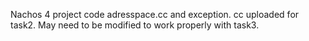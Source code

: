Nachos 4 project code
adresspace.cc and exception. cc uploaded for task2.
May need to be modified to work properly with task3.
